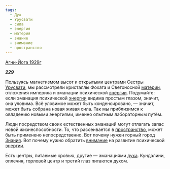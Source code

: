 ```yaml
---
tags:
  - Дух
  - Урусвати
  - сила
  - энергия
  - материя
  - знание
  - внимание
  - пространство
---
```

[Агни-Йога 1929г](https://127.0.0.1:4002/agni/1929)

___229___

Пользуясь магнетизмом высот и открытыми центрами Сестры [Урусвати](../../../tags/#Урусвати), мы рассмотрели кристаллы Фохата и Светоносной [материи](../../../tags/#материя), отложения империла и эманации психической [энергии](../../../tags/#[энергия](../../../tags/#энергия)). Подумайте: если эманация психической [энергии](../../../tags/#[энергия](../../../tags/#энергия)) видима простым глазом, значит, она уловима. Всё уловимое может быть конденсировано, — значит, может быть собрана новая живая сила. Так мы приблизимся к овладению новыми энергиями, именно опытным лабораторным путём.   

Люди посредством своих естественных эманаций могут отлагать запас новой жизнеспособности. То, что рассеивается в [пространство](../../../tags/#пространство), может быть применено непосредственно. Вот почему нужен горный город [Знания](../../../tags/#знание). Вот почему нужно обратить [внимание](../../../tags/#внимание) на развитие психической [энергии](../../../tags/#[энергия](../../../tags/#энергия)).   

Есть центры, питаемые кровью, другие — эманациями [духа](../../../tags/#Дух). Кундалини, оплечия, горловой центр и третий глаз питаются духом.